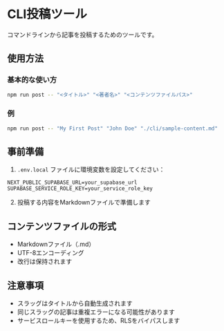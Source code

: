 # CLI投稿ツール

コマンドラインから記事を投稿するためのツールです。

## 使用方法

### 基本的な使い方

```bash
npm run post -- "<タイトル>" "<著者名>" "<コンテンツファイルパス>"
```

### 例

```bash
npm run post -- "My First Post" "John Doe" "./cli/sample-content.md"
```

## 事前準備

1. `.env.local` ファイルに環境変数を設定してください：

```env
NEXT_PUBLIC_SUPABASE_URL=your_supabase_url
SUPABASE_SERVICE_ROLE_KEY=your_service_role_key
```

2. 投稿する内容をMarkdownファイルで準備します

## コンテンツファイルの形式

- Markdownファイル（.md）
- UTF-8エンコーディング
- 改行は保持されます

## 注意事項

- スラッグはタイトルから自動生成されます
- 同じスラッグの記事は重複エラーになる可能性があります
- サービスロールキーを使用するため、RLSをバイパスします
